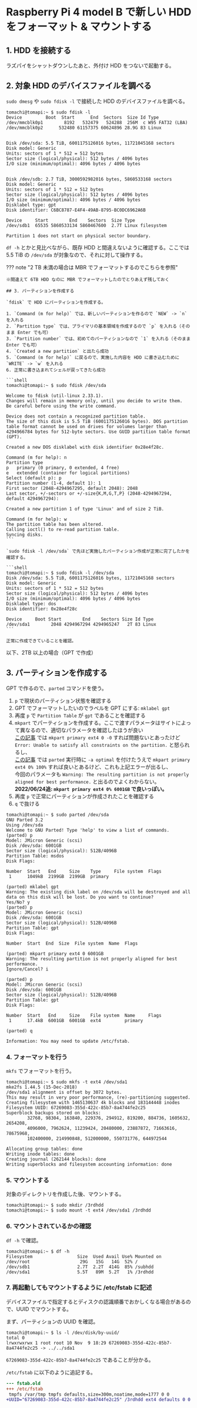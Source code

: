 # Raspberry Pi 4 model B で新しい HDD をフォーマット & マウントする

## 1. HDD を接続する

ラズパイをシャットダウンしたあと、外付け HDD をつないで起動する。

## 2. 対象 HDD のデバイスファイルを調べる

`sudo dmesg` や `sudo fdisk -l` で接続した HDD のデバイスファイルを調べる。

```shell
tomachi@tomapi:~ $ sudo fdisk -l
Device         Boot  Start      End  Sectors  Size Id Type
/dev/mmcblk0p1        8192   532479   524288  256M  c W95 FAT32 (LBA)
/dev/mmcblk0p2      532480 61157375 60624896 28.9G 83 Linux


Disk /dev/sda: 5.5 TiB, 6001175126016 bytes, 11721045168 sectors
Disk model: Generic
Units: sectors of 1 * 512 = 512 bytes
Sector size (logical/physical): 512 bytes / 4096 bytes
I/O size (minimum/optimal): 4096 bytes / 4096 bytes


Disk /dev/sdb: 2.7 TiB, 3000592982016 bytes, 5860533168 sectors
Disk model: Generic
Units: sectors of 1 * 512 = 512 bytes
Sector size (logical/physical): 512 bytes / 4096 bytes
I/O size (minimum/optimal): 4096 bytes / 4096 bytes
Disklabel type: gpt
Disk identifier: C6BC8787-E4F4-49AB-8795-BC0DC6962A6B

Device     Start        End    Sectors  Size Type
/dev/sdb1  65535 5860533134 5860467600  2.7T Linux filesystem

Partition 1 does not start on physical sector boundary.
```

`df -h` とかと見比べながら、既存 HDD と間違えないように確認する。ここでは 5.5 TiB の `/dev/sda` が対象なので、それに対して操作する。

??? note "2 TB 未満の場合は MBR でフォーマットするのでこちらを参照"

    ※間違えて 6TB HDD なのに MBR でフォーマットしたのでとりあえず残しておく

    ## 3. パーティションを作成する

    `fdisk` で HDD にパーティションを作成する。

    1. `Command (m for help)` では、新しいパーティションを作るので `NEW` -> `n` を入れる
    2. `Partition type` では、プライマリの基本領域を作成するので `p` を入れる（そのまま Enter でも可）
    3. `Partition number` では、初めてのパーティションなので `1` を入れる（そのまま Enter でも可）
    4. `Created a new partition` と出たら成功
    5. `Command (m for help)` に戻るので、実施した内容を HDD に書き込むために `WRITE` -> `w` を入れる
    6. 正常に書き込まれてシェルが戻ってきたら成功

    ```shell
    tomachi@tomapi:~ $ sudo fdisk /dev/sda

    Welcome to fdisk (util-linux 2.33.1).
    Changes will remain in memory only, until you decide to write them.
    Be careful before using the write command.

    Device does not contain a recognized partition table.
    The size of this disk is 5.5 TiB (6001175126016 bytes). DOS partition table format cannot be used on drives for volumes larger than 4294966784 bytes for 512-byte sectors. Use GUID partition table format (GPT).

    Created a new DOS disklabel with disk identifier 0x28e4f28c.

    Command (m for help): n
    Partition type
    p   primary (0 primary, 0 extended, 4 free)
    e   extended (container for logical partitions)
    Select (default p): p
    Partition number (1-4, default 1): 1
    First sector (2048-4294967295, default 2048): 2048
    Last sector, +/-sectors or +/-size{K,M,G,T,P} (2048-4294967294, default 4294967294):

    Created a new partition 1 of type 'Linux' and of size 2 TiB.

    Command (m for help): w
    The partition table has been altered.
    Calling ioctl() to re-read partition table.
    Syncing disks.
    ```

    `sudo fdisk -l /dev/sda` で先ほど実施したパーティション作成が正常に完了したかを確認する。

    ```shell
    tomachi@tomapi:~ $ sudo fdisk -l /dev/sda
    Disk /dev/sda: 5.5 TiB, 6001175126016 bytes, 11721045168 sectors
    Disk model: Generic
    Units: sectors of 1 * 512 = 512 bytes
    Sector size (logical/physical): 512 bytes / 4096 bytes
    I/O size (minimum/optimal): 4096 bytes / 4096 bytes
    Disklabel type: dos
    Disk identifier: 0x28e4f28c

    Device     Boot Start        End    Sectors Size Id Type
    /dev/sda1        2048 4294967294 4294965247   2T 83 Linux
    ```

    正常に作成できていることを確認。

以下、2TB 以上の場合（GPT で作成）

## 3. パーティションを作成する

GPT で作るので、`parted` コマンドを使う。

1. `p` で現状のパーティション状態を確認する
2. GPT でフォーマットしたいのでラベルを GPT にする: `mklabel gpt`
3. 再度 `p` で `Partition Table` が `gpt` であることを確認する
4. `mkpart` でパーティションを作成する。ここで渡すパラメータはサイトによって異なるので、適切なパラメータを確認したほうが良い  
   [この記事](https://kiyoshi.hatenablog.com/entry/20131228/1388157792) では `mkpart primary ext4 0 -0` すれば問題ないとあったけど `Error: Unable to satisfy all constraints on the partition.` と怒られるし、  
   [この記事](https://qiita.com/ktateish/items/238c03f28e8b3335f684) では `parted` 実行時に `-a optimal` を付けたうえで `mkpart primary ext4 0% 100%` すれば良いとあるけど、これも上記エラーが出るし、  
   今回のパラメータも `Warning: The resulting partition is not properly aligned for best performance.` と出るのでよくわからない。  
   **2022/06/24追: `mkpart primary ext4 0% 6001GB` で良いっぽい。**
5. 再度 `p` で正常にパーティションが作成されたことを確認する
6. `q` で抜ける

```shell
tomachi@tomapi:~ $ sudo parted /dev/sda
GNU Parted 3.2
Using /dev/sda
Welcome to GNU Parted! Type 'help' to view a list of commands.
(parted) p
Model: JMicron Generic (scsi)
Disk /dev/sda: 6001GB
Sector size (logical/physical): 512B/4096B
Partition Table: msdos
Disk Flags:

Number  Start   End     Size    Type     File system  Flags
 1      1049kB  2199GB  2199GB  primary

(parted) mklabel gpt
Warning: The existing disk label on /dev/sda will be destroyed and all data on this disk will be lost. Do you want to continue?
Yes/No? y
(parted) p
Model: JMicron Generic (scsi)
Disk /dev/sda: 6001GB
Sector size (logical/physical): 512B/4096B
Partition Table: gpt
Disk Flags:

Number  Start  End  Size  File system  Name  Flags

(parted) mkpart primary ext4 0 6001GB
Warning: The resulting partition is not properly aligned for best performance.
Ignore/Cancel? i

(parted) p
Model: JMicron Generic (scsi)
Disk /dev/sda: 6001GB
Sector size (logical/physical): 512B/4096B
Partition Table: gpt
Disk Flags:

Number  Start   End     Size    File system  Name     Flags
 1      17.4kB  6001GB  6001GB  ext4         primary

(parted) q

Information: You may need to update /etc/fstab.
```

### 4. フォーマットを行う

`mkfs` でフォーマットを行う。

```shell
tomachi@tomapi:~ $ sudo mkfs -t ext4 /dev/sda1
mke2fs 1.44.5 (15-Dec-2018)
/dev/sda1 alignment is offset by 3072 bytes.
This may result in very poor performance, (re)-partitioning suggested.
Creating filesystem with 1465130637 4k blocks and 183144448 inodes
Filesystem UUID: 67269083-355d-422c-85b7-8a4744fe2c25
Superblock backups stored on blocks:
        32768, 98304, 163840, 229376, 294912, 819200, 884736, 1605632, 2654208,
        4096000, 7962624, 11239424, 20480000, 23887872, 71663616, 78675968,
        102400000, 214990848, 512000000, 550731776, 644972544

Allocating group tables: done
Writing inode tables: done
Creating journal (262144 blocks): done
Writing superblocks and filesystem accounting information: done
```

### 5. マウントする

対象のディレクトリを作成した後、マウントする。

```shell
tomachi@tomapi:~ $ sudo mkdir /3rdhdd
tomachi@tomapi:~ $ sudo mount -t ext4 /dev/sda1 /3rdhdd
```

### 6. マウントされているかの確認

`df -h` で確認。

```shell
tomachi@tomapi:~ $ df -h
Filesystem                 Size  Used Avail Use% Mounted on
/dev/root                   29G   15G   14G  52% /
/dev/sdb1                  2.7T  2.2T  414G  85% /subhdd
/dev/sda1                  5.5T   89M  5.2T   1% /3rdhdd
```

### 7. 再起動してもマウントするように /etc/fstab に記述

デバイスファイルで指定するとディスクの認識順番でおかしくなる場合があるので、UUID でマウントする。

まず、パーティションの UUID を確認。

```shell
tomachi@tomapi:~ $ ls -l /dev/disk/by-uuid/
total 0
lrwxrwxrwx 1 root root 10 Nov  9 18:29 67269083-355d-422c-85b7-8a4744fe2c25 -> ../../sda1
```

`67269083-355d-422c-85b7-8a4744fe2c25` であることが分かる。

`/etc/fstab` に以下のように追記する。

```diff
--- fstab.old
+++ /etc/fstab
 tmpfs /var/tmp tmpfs defaults,size=300m,noatime,mode=1777 0 0
+UUID="67269083-355d-422c-85b7-8a4744fe2c25" /3rdhdd ext4 defaults 0 0
```
